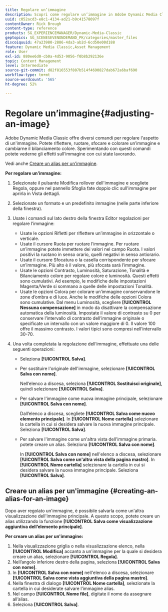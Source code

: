 ```yaml
---
title: Regolare un’immagine
description: Scopri come regolare un’immagine in Adobe Dynamic Media Classic.
uuid: c052acd3-e8c1-4134-ad21-b9c41578097f
contentOwner: Rick Brough
content-type: reference
products: SG_EXPERIENCEMANAGER/Dynamic-Media-Classic
geptopics: SG_SCENESEVENONDEMAND_PK/categories/master_files
discoiquuid: 47a23980-2886-4da3-ab2d-6cd50e00d188
feature: Dynamic Media Classic,Asset Management
role: User
exl-id: 880ee6d0-cb0a-4d53-9056-f0b8b292136e
topic: Content Management
level: Intermediate
source-git-commit: d82f816553f807b514f4690827dab672a6baf690
workflow-type: tm+mt
source-wordcount: '565'
ht-degree: 52%

---
```


# Regolare un’immagine{#adjusting-an-image}

Adobe Dynamic Media Classic offre diversi comandi per regolare l&#39;aspetto di un&#39;immagine. Potete riflettere, ruotare, sfocare e colorare un’immagine e cambiarne il bilanciamento colore. Sperimentando con questi comandi potete vederne gli effetti sull’immagine con cui state lavorando.

Vedi anche [Creare un alias per un&#39;immagine](adjusting-image.md#creating_an_alias_for_an_image).

**Per regolare un&#39;immagine:**

1. Selezionate il pulsante Modifica rollover dell&#39;immagine e scegliete Regola, oppure nel pannello Sfoglia fate doppio clic sull&#39;immagine per aprirla in Vista dettagli.
1. Selezionate un formato e un predefinito immagine (nelle parte inferiore della finestra).
1. Usate i comandi sul lato destro della finestra Editor regolazioni per regolare l’immagine:

   * Usate le opzioni Rifletti per riflettere un’immagine in orizzontale o verticale.
   * Usate il cursore Ruota per ruotare l’immagine. Per ruotare un’immagine potete immettere dei valori nel campo Ruota. I valori positivi la ruotano in senso orario, quelli negativi in senso antiorario.
   * Usate il cursore Sfocatura o la casella corrispondente per sfocare un’immagine. Più alto è il valore, più sfocata sarà l’immagine.
   * Usate le opzioni Contrasto, Luminosità, Saturazione, Tonalità e Bilanciamento colore per regolare colore e luminosità. Questi effetti sono cumulativi. Ad esempio, le modifiche delle impostazioni Magenta/Verde si sommano a quelle delle impostazioni Tonalità.
   * Usate le opzioni Colora per colorare un’immagine conservandone le zone d’ombra e di luce. Anche le modifiche delle opzioni Colora sono cumulative. Dal menu Luminosità, scegliere **[!UICONTROL Nessuna compensazione]** in modo da disattivare la compensazione automatica della luminosità. Impostate il valore di contrasto su 0 per conservare l’intervallo di contrasto dell’immagine originale o specificate un intervallo con un valore maggiore di 0. Il valore 100 offre il massimo contrasto. I valori tipici sono compresi nell’intervallo 30-70.

1. Una volta completata la regolazione dell’immagine, effettuate una delle seguenti operazioni:

   * Seleziona **[!UICONTROL Salva]**.

   * Per sostituire l&#39;originale dell&#39;immagine, selezionare **[!UICONTROL Salva con nome]**.

     Nell’elenco a discesa, seleziona **[!UICONTROL Sostituisci originale]**, quindi selezionare **[!UICONTROL Salva]**.

   * Per salvare l&#39;immagine come nuova immagine principale, selezionare **[!UICONTROL Salva con nome]**.

     Dall’elenco a discesa, scegliete **[!UICONTROL Salva come nuovo elemento principale]**.
In **[!UICONTROL Nome cartella]** selezionare la cartella in cui si desidera salvare la nuova immagine principale.
Seleziona **[!UICONTROL Salva]**.

   * Per salvare l&#39;immagine come un&#39;altra vista dell&#39;immagine primaria. potete creare un alias. Seleziona **[!UICONTROL Salva con nome]**.

     In **[!UICONTROL Salva con nome]** nell&#39;elenco a discesa, selezionare **[!UICONTROL Salva come un&#39;altra vista della pagina mastro]**.
In **[!UICONTROL Nome cartella]** selezionare la cartella in cui si desidera salvare la nuova immagine principale.
Seleziona **[!UICONTROL Salva]**.

## Creare un alias per un&#39;immagine {#creating-an-alias-for-an-image}

Dopo aver regolato un&#39;immagine, è possibile salvarla come un&#39;altra visualizzazione dell&#39;immagine principale. A questo scopo, potete creare un alias utilizzando la funzione **[!UICONTROL Salva come visualizzazione aggiuntiva dell’elemento principale]**.

**Per creare un alias per un&#39;immagine:**

1. Nella visualizzazione griglia o nella visualizzazione elenco, nella **[!UICONTROL Modifica]** accanto a un&#39;immagine per la quale si desidera creare un alias, selezionare **[!UICONTROL Regola]**.
1. Nell’angolo inferiore destro della pagina, seleziona **[!UICONTROL Salva con nome]**.
1. In **[!UICONTROL Salva con nome]** nell&#39;elenco a discesa, selezionare **[!UICONTROL Salva come vista aggiuntiva della pagina mastro]**.
1. Nella finestra di dialogo **[!UICONTROL Nome cartella]**, selezionate la cartella in cui desiderate salvare l’immagine alias.
1. Nel campo **[!UICONTROL Nome file]**, digitate il nome da assegnare all’alias.
1. Seleziona **[!UICONTROL Salva]**.
